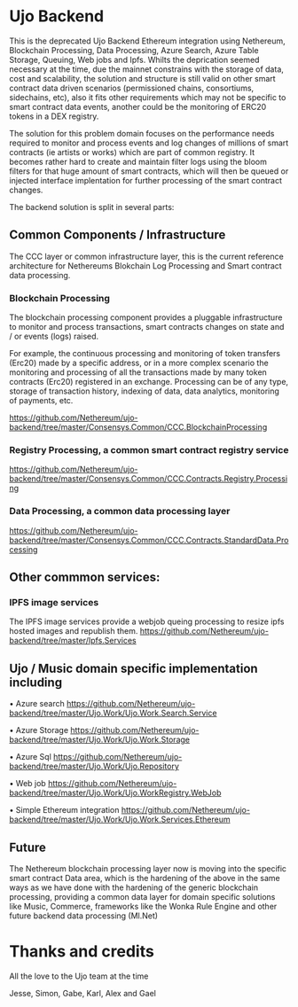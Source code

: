 # Ujo Backend

This is the deprecated Ujo Backend Ethereum integration using Nethereum, Blockchain Processing, Data Processing, Azure Search, Azure Table Storage, Queuing, Web jobs and Ipfs. Whilts the deprication seemed necessary at the time, due the mainnet constrains with the storage of data, cost and scalability, the solution and structure is still valid on other smart contract data driven scenarios (permissioned chains, consortiums, sidechains, etc), also it fits other requirements which may not be specific to smart contract data events, another could be the monitoring of ERC20 tokens in a DEX registry. 

The solution for this problem domain focuses on the performance needs required to monitor and process events and log changes of millions of smart contracts (ie artists or works) which are part of common registry. It becomes rather hard to create and maintain filter logs using the bloom filters for that huge amount of smart contracts, which will then be queued or injected interface implentation for further processing of the smart contract changes.

The backend solution is split in several parts:

## Common Components / Infrastructure 
The CCC layer or common infrastructure layer, this is the current reference architecture for Nethereums Blokchain Log Processing and Smart contract data processing.

### Blockchain Processing 

The blockchain processing component provides a pluggable infrastructure to monitor and process transactions, smart contracts changes on state and / or events (logs) raised.

For example, the continuous processing and monitoring of token transfers (Erc20) made by a specific address, or in a more complex scenario the monitoring and processing of all the transactions made by many token contracts (Erc20) registered in an exchange.
Processing can be of any type, storage of transaction history, indexing of data, data analytics, monitoring of payments, etc.

https://github.com/Nethereum/ujo-backend/tree/master/Consensys.Common/CCC.BlockchainProcessing

### Registry Processing, a common smart contract registry service
https://github.com/Nethereum/ujo-backend/tree/master/Consensys.Common/CCC.Contracts.Registry.Processing

### Data Processing, a common data processing layer 
https://github.com/Nethereum/ujo-backend/tree/master/Consensys.Common/CCC.Contracts.StandardData.Processing

## Other commmon services:

### IPFS image services 	
The IPFS image services provide a webjob queing processing to resize ipfs hosted images and republish them. https://github.com/Nethereum/ujo-backend/tree/master/Ipfs.Services

## Ujo / Music domain specific implementation including

•	Azure search https://github.com/Nethereum/ujo-backend/tree/master/Ujo.Work/Ujo.Work.Search.Service

•	Azure Storage  https://github.com/Nethereum/ujo-backend/tree/master/Ujo.Work/Ujo.Work.Storage

•	Azure Sql https://github.com/Nethereum/ujo-backend/tree/master/Ujo.Work/Ujo.Repository

•	Web job https://github.com/Nethereum/ujo-backend/tree/master/Ujo.Work/Ujo.WorkRegistry.WebJob

•	Simple Ethereum integration https://github.com/Nethereum/ujo-backend/tree/master/Ujo.Work/Ujo.Work.Services.Ethereum

## Future

The Nethereum blockchain processing layer now is moving into the specific smart contract Data area, which is the hardening of the above in the same ways as we have done with the hardening of the generic blockchain processing, providing a common data layer for domain specific solutions like Music, Commerce, frameworks like the Wonka Rule Engine and other future backend data processing (Ml.Net)


# Thanks and credits
All the love to the Ujo team at the time

Jesse, Simon, Gabe, Karl, Alex and Gael
